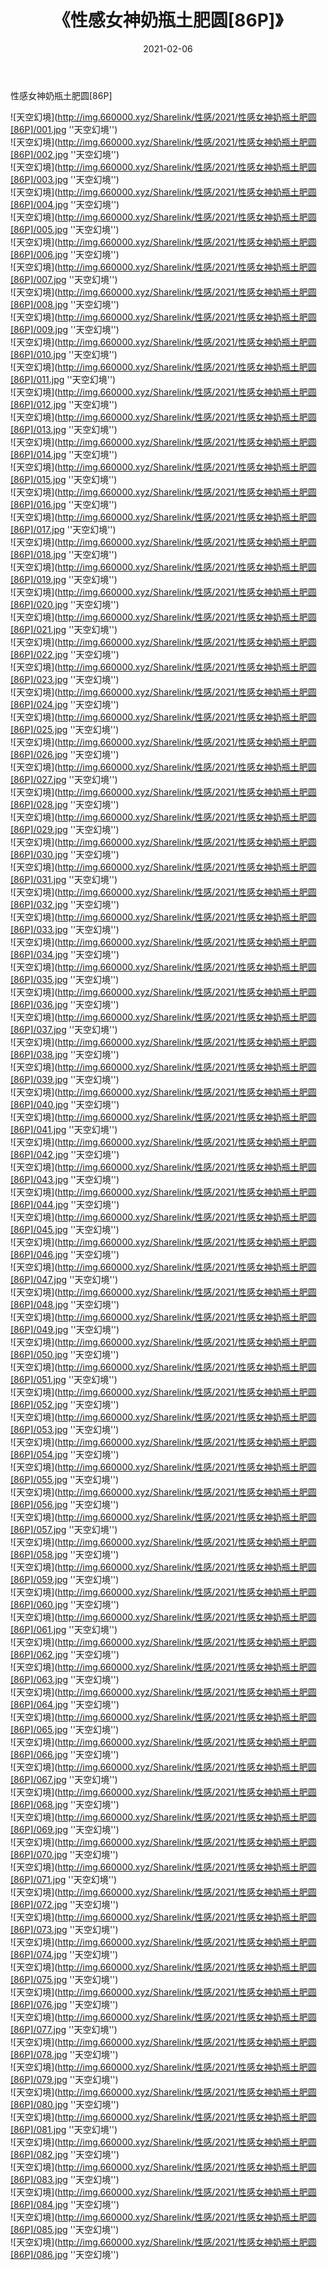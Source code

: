 ﻿---
layout: post
title:  《性感女神奶瓶土肥圆[86P]》
date:   2021-02-06
img: http://img.660000.xyz/Sharelink/性感/2021/性感女神奶瓶土肥圆[86P]/000.jpg
categories: [美女, 性感, 泳衣]
---

性感女神奶瓶土肥圆[86P]



![天空幻境](http://img.660000.xyz/Sharelink/性感/2021/性感女神奶瓶土肥圆[86P]/001.jpg ''天空幻境'') <br>
![天空幻境](http://img.660000.xyz/Sharelink/性感/2021/性感女神奶瓶土肥圆[86P]/002.jpg ''天空幻境'') <br>
![天空幻境](http://img.660000.xyz/Sharelink/性感/2021/性感女神奶瓶土肥圆[86P]/003.jpg ''天空幻境'') <br>
![天空幻境](http://img.660000.xyz/Sharelink/性感/2021/性感女神奶瓶土肥圆[86P]/004.jpg ''天空幻境'') <br>
![天空幻境](http://img.660000.xyz/Sharelink/性感/2021/性感女神奶瓶土肥圆[86P]/005.jpg ''天空幻境'') <br>
![天空幻境](http://img.660000.xyz/Sharelink/性感/2021/性感女神奶瓶土肥圆[86P]/006.jpg ''天空幻境'') <br>
![天空幻境](http://img.660000.xyz/Sharelink/性感/2021/性感女神奶瓶土肥圆[86P]/007.jpg ''天空幻境'') <br>
![天空幻境](http://img.660000.xyz/Sharelink/性感/2021/性感女神奶瓶土肥圆[86P]/008.jpg ''天空幻境'') <br>
![天空幻境](http://img.660000.xyz/Sharelink/性感/2021/性感女神奶瓶土肥圆[86P]/009.jpg ''天空幻境'') <br>
![天空幻境](http://img.660000.xyz/Sharelink/性感/2021/性感女神奶瓶土肥圆[86P]/010.jpg ''天空幻境'') <br>
![天空幻境](http://img.660000.xyz/Sharelink/性感/2021/性感女神奶瓶土肥圆[86P]/011.jpg ''天空幻境'') <br>
![天空幻境](http://img.660000.xyz/Sharelink/性感/2021/性感女神奶瓶土肥圆[86P]/012.jpg ''天空幻境'') <br>
![天空幻境](http://img.660000.xyz/Sharelink/性感/2021/性感女神奶瓶土肥圆[86P]/013.jpg ''天空幻境'') <br>
![天空幻境](http://img.660000.xyz/Sharelink/性感/2021/性感女神奶瓶土肥圆[86P]/014.jpg ''天空幻境'') <br>
![天空幻境](http://img.660000.xyz/Sharelink/性感/2021/性感女神奶瓶土肥圆[86P]/015.jpg ''天空幻境'') <br>
![天空幻境](http://img.660000.xyz/Sharelink/性感/2021/性感女神奶瓶土肥圆[86P]/016.jpg ''天空幻境'') <br>
![天空幻境](http://img.660000.xyz/Sharelink/性感/2021/性感女神奶瓶土肥圆[86P]/017.jpg ''天空幻境'') <br>
![天空幻境](http://img.660000.xyz/Sharelink/性感/2021/性感女神奶瓶土肥圆[86P]/018.jpg ''天空幻境'') <br>
![天空幻境](http://img.660000.xyz/Sharelink/性感/2021/性感女神奶瓶土肥圆[86P]/019.jpg ''天空幻境'') <br>
![天空幻境](http://img.660000.xyz/Sharelink/性感/2021/性感女神奶瓶土肥圆[86P]/020.jpg ''天空幻境'') <br>
![天空幻境](http://img.660000.xyz/Sharelink/性感/2021/性感女神奶瓶土肥圆[86P]/021.jpg ''天空幻境'') <br>
![天空幻境](http://img.660000.xyz/Sharelink/性感/2021/性感女神奶瓶土肥圆[86P]/022.jpg ''天空幻境'') <br>
![天空幻境](http://img.660000.xyz/Sharelink/性感/2021/性感女神奶瓶土肥圆[86P]/023.jpg ''天空幻境'') <br>
![天空幻境](http://img.660000.xyz/Sharelink/性感/2021/性感女神奶瓶土肥圆[86P]/024.jpg ''天空幻境'') <br>
![天空幻境](http://img.660000.xyz/Sharelink/性感/2021/性感女神奶瓶土肥圆[86P]/025.jpg ''天空幻境'') <br>
![天空幻境](http://img.660000.xyz/Sharelink/性感/2021/性感女神奶瓶土肥圆[86P]/026.jpg ''天空幻境'') <br>
![天空幻境](http://img.660000.xyz/Sharelink/性感/2021/性感女神奶瓶土肥圆[86P]/027.jpg ''天空幻境'') <br>
![天空幻境](http://img.660000.xyz/Sharelink/性感/2021/性感女神奶瓶土肥圆[86P]/028.jpg ''天空幻境'') <br>
![天空幻境](http://img.660000.xyz/Sharelink/性感/2021/性感女神奶瓶土肥圆[86P]/029.jpg ''天空幻境'') <br>
![天空幻境](http://img.660000.xyz/Sharelink/性感/2021/性感女神奶瓶土肥圆[86P]/030.jpg ''天空幻境'') <br>
![天空幻境](http://img.660000.xyz/Sharelink/性感/2021/性感女神奶瓶土肥圆[86P]/031.jpg ''天空幻境'') <br>
![天空幻境](http://img.660000.xyz/Sharelink/性感/2021/性感女神奶瓶土肥圆[86P]/032.jpg ''天空幻境'') <br>
![天空幻境](http://img.660000.xyz/Sharelink/性感/2021/性感女神奶瓶土肥圆[86P]/033.jpg ''天空幻境'') <br>
![天空幻境](http://img.660000.xyz/Sharelink/性感/2021/性感女神奶瓶土肥圆[86P]/034.jpg ''天空幻境'') <br>
![天空幻境](http://img.660000.xyz/Sharelink/性感/2021/性感女神奶瓶土肥圆[86P]/035.jpg ''天空幻境'') <br>
![天空幻境](http://img.660000.xyz/Sharelink/性感/2021/性感女神奶瓶土肥圆[86P]/036.jpg ''天空幻境'') <br>
![天空幻境](http://img.660000.xyz/Sharelink/性感/2021/性感女神奶瓶土肥圆[86P]/037.jpg ''天空幻境'') <br>
![天空幻境](http://img.660000.xyz/Sharelink/性感/2021/性感女神奶瓶土肥圆[86P]/038.jpg ''天空幻境'') <br>
![天空幻境](http://img.660000.xyz/Sharelink/性感/2021/性感女神奶瓶土肥圆[86P]/039.jpg ''天空幻境'') <br>
![天空幻境](http://img.660000.xyz/Sharelink/性感/2021/性感女神奶瓶土肥圆[86P]/040.jpg ''天空幻境'') <br>
![天空幻境](http://img.660000.xyz/Sharelink/性感/2021/性感女神奶瓶土肥圆[86P]/041.jpg ''天空幻境'') <br>
![天空幻境](http://img.660000.xyz/Sharelink/性感/2021/性感女神奶瓶土肥圆[86P]/042.jpg ''天空幻境'') <br>
![天空幻境](http://img.660000.xyz/Sharelink/性感/2021/性感女神奶瓶土肥圆[86P]/043.jpg ''天空幻境'') <br>
![天空幻境](http://img.660000.xyz/Sharelink/性感/2021/性感女神奶瓶土肥圆[86P]/044.jpg ''天空幻境'') <br>
![天空幻境](http://img.660000.xyz/Sharelink/性感/2021/性感女神奶瓶土肥圆[86P]/045.jpg ''天空幻境'') <br>
![天空幻境](http://img.660000.xyz/Sharelink/性感/2021/性感女神奶瓶土肥圆[86P]/046.jpg ''天空幻境'') <br>
![天空幻境](http://img.660000.xyz/Sharelink/性感/2021/性感女神奶瓶土肥圆[86P]/047.jpg ''天空幻境'') <br>
![天空幻境](http://img.660000.xyz/Sharelink/性感/2021/性感女神奶瓶土肥圆[86P]/048.jpg ''天空幻境'') <br>
![天空幻境](http://img.660000.xyz/Sharelink/性感/2021/性感女神奶瓶土肥圆[86P]/049.jpg ''天空幻境'') <br>
![天空幻境](http://img.660000.xyz/Sharelink/性感/2021/性感女神奶瓶土肥圆[86P]/050.jpg ''天空幻境'') <br>
![天空幻境](http://img.660000.xyz/Sharelink/性感/2021/性感女神奶瓶土肥圆[86P]/051.jpg ''天空幻境'') <br>
![天空幻境](http://img.660000.xyz/Sharelink/性感/2021/性感女神奶瓶土肥圆[86P]/052.jpg ''天空幻境'') <br>
![天空幻境](http://img.660000.xyz/Sharelink/性感/2021/性感女神奶瓶土肥圆[86P]/053.jpg ''天空幻境'') <br>
![天空幻境](http://img.660000.xyz/Sharelink/性感/2021/性感女神奶瓶土肥圆[86P]/054.jpg ''天空幻境'') <br>
![天空幻境](http://img.660000.xyz/Sharelink/性感/2021/性感女神奶瓶土肥圆[86P]/055.jpg ''天空幻境'') <br>
![天空幻境](http://img.660000.xyz/Sharelink/性感/2021/性感女神奶瓶土肥圆[86P]/056.jpg ''天空幻境'') <br>
![天空幻境](http://img.660000.xyz/Sharelink/性感/2021/性感女神奶瓶土肥圆[86P]/057.jpg ''天空幻境'') <br>
![天空幻境](http://img.660000.xyz/Sharelink/性感/2021/性感女神奶瓶土肥圆[86P]/058.jpg ''天空幻境'') <br>
![天空幻境](http://img.660000.xyz/Sharelink/性感/2021/性感女神奶瓶土肥圆[86P]/059.jpg ''天空幻境'') <br>
![天空幻境](http://img.660000.xyz/Sharelink/性感/2021/性感女神奶瓶土肥圆[86P]/060.jpg ''天空幻境'') <br>
![天空幻境](http://img.660000.xyz/Sharelink/性感/2021/性感女神奶瓶土肥圆[86P]/061.jpg ''天空幻境'') <br>
![天空幻境](http://img.660000.xyz/Sharelink/性感/2021/性感女神奶瓶土肥圆[86P]/062.jpg ''天空幻境'') <br>
![天空幻境](http://img.660000.xyz/Sharelink/性感/2021/性感女神奶瓶土肥圆[86P]/063.jpg ''天空幻境'') <br>
![天空幻境](http://img.660000.xyz/Sharelink/性感/2021/性感女神奶瓶土肥圆[86P]/064.jpg ''天空幻境'') <br>
![天空幻境](http://img.660000.xyz/Sharelink/性感/2021/性感女神奶瓶土肥圆[86P]/065.jpg ''天空幻境'') <br>
![天空幻境](http://img.660000.xyz/Sharelink/性感/2021/性感女神奶瓶土肥圆[86P]/066.jpg ''天空幻境'') <br>
![天空幻境](http://img.660000.xyz/Sharelink/性感/2021/性感女神奶瓶土肥圆[86P]/067.jpg ''天空幻境'') <br>
![天空幻境](http://img.660000.xyz/Sharelink/性感/2021/性感女神奶瓶土肥圆[86P]/068.jpg ''天空幻境'') <br>
![天空幻境](http://img.660000.xyz/Sharelink/性感/2021/性感女神奶瓶土肥圆[86P]/069.jpg ''天空幻境'') <br>
![天空幻境](http://img.660000.xyz/Sharelink/性感/2021/性感女神奶瓶土肥圆[86P]/070.jpg ''天空幻境'') <br>
![天空幻境](http://img.660000.xyz/Sharelink/性感/2021/性感女神奶瓶土肥圆[86P]/071.jpg ''天空幻境'') <br>
![天空幻境](http://img.660000.xyz/Sharelink/性感/2021/性感女神奶瓶土肥圆[86P]/072.jpg ''天空幻境'') <br>
![天空幻境](http://img.660000.xyz/Sharelink/性感/2021/性感女神奶瓶土肥圆[86P]/073.jpg ''天空幻境'') <br>
![天空幻境](http://img.660000.xyz/Sharelink/性感/2021/性感女神奶瓶土肥圆[86P]/074.jpg ''天空幻境'') <br>
![天空幻境](http://img.660000.xyz/Sharelink/性感/2021/性感女神奶瓶土肥圆[86P]/075.jpg ''天空幻境'') <br>
![天空幻境](http://img.660000.xyz/Sharelink/性感/2021/性感女神奶瓶土肥圆[86P]/076.jpg ''天空幻境'') <br>
![天空幻境](http://img.660000.xyz/Sharelink/性感/2021/性感女神奶瓶土肥圆[86P]/077.jpg ''天空幻境'') <br>
![天空幻境](http://img.660000.xyz/Sharelink/性感/2021/性感女神奶瓶土肥圆[86P]/078.jpg ''天空幻境'') <br>
![天空幻境](http://img.660000.xyz/Sharelink/性感/2021/性感女神奶瓶土肥圆[86P]/079.jpg ''天空幻境'') <br>
![天空幻境](http://img.660000.xyz/Sharelink/性感/2021/性感女神奶瓶土肥圆[86P]/080.jpg ''天空幻境'') <br>
![天空幻境](http://img.660000.xyz/Sharelink/性感/2021/性感女神奶瓶土肥圆[86P]/081.jpg ''天空幻境'') <br>
![天空幻境](http://img.660000.xyz/Sharelink/性感/2021/性感女神奶瓶土肥圆[86P]/082.jpg ''天空幻境'') <br>
![天空幻境](http://img.660000.xyz/Sharelink/性感/2021/性感女神奶瓶土肥圆[86P]/083.jpg ''天空幻境'') <br>
![天空幻境](http://img.660000.xyz/Sharelink/性感/2021/性感女神奶瓶土肥圆[86P]/084.jpg ''天空幻境'') <br>
![天空幻境](http://img.660000.xyz/Sharelink/性感/2021/性感女神奶瓶土肥圆[86P]/085.jpg ''天空幻境'') <br>
![天空幻境](http://img.660000.xyz/Sharelink/性感/2021/性感女神奶瓶土肥圆[86P]/086.jpg ''天空幻境'') <br>